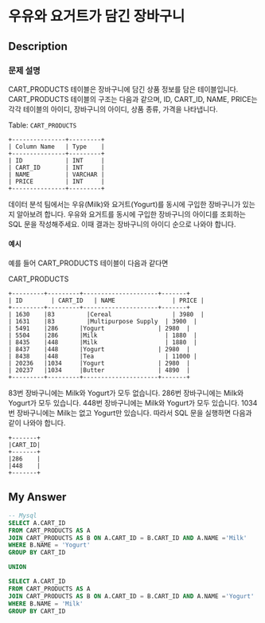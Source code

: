 # 우유와 요거트가 담긴 장바구니 

## Description

### 문제 설명
CART_PRODUCTS 테이블은 장바구니에 담긴 상품 정보를 담은 테이블입니다. 
CART_PRODUCTS 테이블의 구조는 다음과 같으며, ID, CART_ID, NAME, PRICE는 각각 테이블의 아이디, 장바구니의 아이디, 상품 종류, 가격을 나타냅니다.

Table: `CART_PRODUCTS`

```
+---------------+---------+
| Column Name   | Type    |
+---------------+---------+
| ID            | INT     |
| CART_ID       | INT     |
| NAME          | VARCHAR |
| PRICE         | INT     |
+---------------+---------+
```

데이터 분석 팀에서는 우유(Milk)와 요거트(Yogurt)를 동시에 구입한 장바구니가 있는지 알아보려 합니다. 
우유와 요거트를 동시에 구입한 장바구니의 아이디를 조회하는 SQL 문을 작성해주세요. 
이때 결과는 장바구니의 아이디 순으로 나와야 합니다.

#### 예시
예를 들어 CART_PRODUCTS 테이블이 다음과 같다면

CART_PRODUCTS
```
+---------+---------+---------------------+-------+
| ID    	| CART_ID	| NAME                | PRICE |
+---------+---------+---------------------+-------+
| 1630	  |83	      |Cereal	              | 3980  | 
| 1631	  |83	      |Multipurpose Supply	| 3900  | 
| 5491	  |286	    |Yogurt	              | 2980  | 
| 5504	  |286	    |Milk	                | 1880  | 
| 8435	  |448	    |Milk	                | 1880  | 
| 8437	  |448	    |Yogurt	              | 2980  | 
| 8438	  |448	    |Tea	                | 11000 | 
| 20236   |1034	    |Yogurt	              | 2980  |
| 20237   |1034	    |Butter	              | 4890  | 
+---------+---------+---------------------+-------+
```

83번 장바구니에는 Milk와 Yogurt가 모두 없습니다.
286번 장바구니에는 Milk와 Yogurt가 모두 있습니다.
448번 장바구니에는 Milk와 Yogurt가 모두 있습니다.
1034번 장바구니에는 Milk는 없고 Yogurt만 있습니다.
따라서 SQL 문을 실행하면 다음과 같이 나와야 합니다.
```
+-------+
|CART_ID|
+-------+
|286    |
|448    |
+-------+
```


## My Answer 

```SQL
-- Mysql
SELECT A.CART_ID
FROM CART_PRODUCTS AS A 
JOIN CART_PRODUCTS AS B ON A.CART_ID = B.CART_ID AND A.NAME ='Milk'
WHERE B.NAME = 'Yogurt'
GROUP BY CART_ID

UNION 

SELECT A.CART_ID
FROM CART_PRODUCTS AS A 
JOIN CART_PRODUCTS AS B ON A.CART_ID = B.CART_ID AND A.NAME ='Yogurt'
WHERE B.NAME = 'Milk'
GROUP BY CART_ID
```
